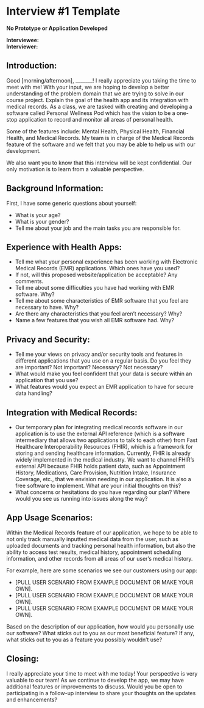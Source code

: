 # Interview #1 Template

**No Prototype or Application Developed**

**Interviewee:**  
**Interviewer:**  

## Introduction:

Good [morning/afternoon], _______! I really appreciate you taking the time to meet with me! With your input, we are hoping to develop a better understanding of the problem domain that we are trying to solve in our course project. Explain the goal of the health app and its integration with medical records. As a class, we are tasked with creating and developing a software called Personal Wellness Pod which has the vision to be a one-stop application to record and monitor all areas of personal health.

Some of the features include: Mental Health, Physical Health, Financial Health, and Medical Records. My team is in charge of the Medical Records feature of the software and we felt that you may be able to help us with our development.

We also want you to know that this interview will be kept confidential. Our only motivation is to learn from a valuable perspective.

## Background Information:

First, I have some generic questions about yourself:

- What is your age?
- What is your gender?
- Tell me about your job and the main tasks you are responsible for.

## Experience with Health Apps:

- Tell me what your personal experience has been working with Electronic Medical Records (EMR) applications. Which ones have you used?
- If not, will this proposed website/application be acceptable? Any comments.
- Tell me about some difficulties you have had working with EMR software. Why?
- Tell me about some characteristics of EMR software that you feel are necessary to have. Why?
- Are there any characteristics that you feel aren’t necessary? Why?
- Name a few features that you wish all EMR software had. Why?

## Privacy and Security:

- Tell me your views on privacy and/or security tools and features in different applications that you use on a regular basis. Do you feel they are important? Not important? Necessary? Not necessary?
- What would make you feel confident that your data is secure within an application that you use?
- What features would you expect an EMR application to have for secure data handling?

## Integration with Medical Records:

- Our temporary plan for integrating medical records software in our application is to use the external API reference (which is a software intermediary that allows two applications to talk to each other) from Fast Healthcare Interoperability Resources (FHIR), which is a framework for storing and sending healthcare information. Currently, FHIR is already widely implemented in the medical industry. We want to channel FHIR’s external API because FHIR holds patient data, such as Appointment History, Medications, Care Provision, Nutrition Intake, Insurance Coverage, etc., that we envision needing in our application. It is also a free software to implement. What are your initial thoughts on this?
- What concerns or hesitations do you have regarding our plan? Where would you see us running into issues along the way?

## App Usage Scenarios:

Within the Medical Records feature of our application, we hope to be able to not only track manually inputted medical data from the user, such as uploaded documents and tracking personal health information, but also the ability to access test results, medical history, appointment scheduling information, and other records from all areas of our user’s medical history.

For example, here are some scenarios we see our customers using our app:

- [PULL USER SCENARIO FROM EXAMPLE DOCUMENT OR MAKE YOUR OWN].
- [PULL USER SCENARIO FROM EXAMPLE DOCUMENT OR MAKE YOUR OWN].
- [PULL USER SCENARIO FROM EXAMPLE DOCUMENT OR MAKE YOUR OWN].

Based on the description of our application, how would you personally use our software?
What sticks out to you as our most beneficial feature?
If any, what sticks out to you as a feature you possibly wouldn’t use?

## Closing:

I really appreciate your time to meet with me today! Your perspective is very valuable to our team! As we continue to develop the app, we may have additional features or improvements to discuss. Would you be open to participating in a follow-up interview to share your thoughts on the updates and enhancements?
